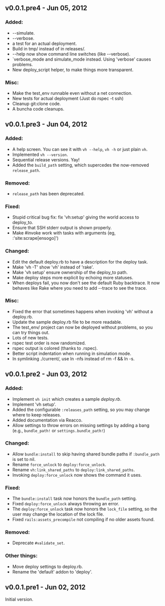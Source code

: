 v0.0.1.pre4 - Jun 05, 2012
--------------------------

### Added:
  * --simulate.
  * --verbose.
  * a test for an actual deployment.
  * Build in tmp/ instead of in releases/.
  * --help now show command line switches (like --verbose).
  * `verbose_mode and simulate_mode instead. Using 'verbose' causes problems.
  * New deploy_script helper, to make things more transparent.

### Misc:
  * Make the test_env runnable even without a net connection.
  * New tests for actual deployment (Just do rspec -t ssh)
  * Cleanup git:clone code.
  * A buncha code cleanups.

v0.0.1.pre3 - Jun 04, 2012
--------------------------

### Added:
  * A help screen. You can see it with `vh --help`, `vh -h` or just plain `vh`.
  * Implemented `vh --version`.
  * Sequential release versions. Yay!
  * Added the `build_path` setting, which supercedes the now-removed `release_path`.

### Removed:
  * `release_path` has been deprecated.

### Fixed:
  * Stupid critical bug fix: fix 'vh:setup' giving the world access to deploy_to.
  * Ensure that SSH stderr output is shown properly.
  * Make #invoke work with tasks with arguments (eg, :'site:scrape[ensogo]')

### Changed:
  * Edit the default deploy.rb to have a description for the deploy task.
  * Make 'vh -T' show 'vh' instead of 'rake'.
  * Make 'vh setup' ensure ownership of the deploy_to path.
  * Make deploy steps more explicit by echoing more statuses.
  * When deploys fail, you now don't see the default Ruby backtrace. It now
    behaves like Rake where you need to add --trace to see the trace.

### Misc:
  * Fixed the error that sometimes happens when invoking 'vh' without a deploy.rb.
  * Update the sample deploy.rb file to be more readable.
  * The test_env/ project can now be deployed without problems, so you can try things out.
  * Lots of new tests.
  * rspec test order is now randomized.
  * rspec output is colored (thanks to .rspec).
  * Better script indentation when running in simulation mode.
  * In symlinking ./current/, use ln -nfs instead of rm -f && ln -s.

v0.0.1.pre2 - Jun 03, 2012
--------------------------

### Added:
  * Implement `vh init` which creates a sample *deploy.rb*.
  * Implement 'vh setup'.
  * Added the configurable `:releases_path` setting, so you may change where to keep releases.
  * Added documentation via Reacco.
  * Allow settings to throw errors on missing settings by adding a bang (e.g.,
    `bundle_path!` or `settings.bundle_path!`)

### Changed:
  * Allow `bundle:install` to skip having shared bundle paths if `:bundle_path` is set to nil.
  * Rename `force_unlock` to `deploy:force_unlock`.
  * Rename `vh:link_shared_paths` to `deploy:link_shared_paths`.
  * Invoking `deploy:force_unlock` now shows the command it uses.

### Fixed:
  * The `bundle:install` task now honors the `bundle_path` setting.
  * Fixed `deploy:force_unlock` always throwing an error.
  * The `deploy:force_unlock` task now honors the `lock_file`
    setting, so the user may change the location of the lock file.
  * Fixed `rails:assets_precompile` not compiling if no older assets found.

### Removed:
  * Deprecate `#validate_set`.

### Other things:
  * Move deploy settings to deploy.rb.
  * Rename the 'default' addon to 'deploy'.

v0.0.1.pre1 - Jun 02, 2012
--------------------------

Initial version.
